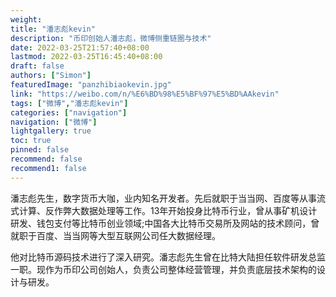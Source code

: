 ```yaml
---
weight: 
title: "潘志彪kevin"
description: "币印创始人潘志彪，微博侧重链圈与技术"
date: 2022-03-25T21:57:40+08:00
lastmod: 2022-03-25T16:45:40+08:00
draft: false
authors: ["Simon"]
featuredImage: "panzhibiaokevin.jpg"
link: "https://weibo.com/n/%E6%BD%98%E5%BF%97%E5%BD%AAkevin"
tags: ["微博","潘志彪kevin"]
categories: ["navigation"]
navigation: ["微博"]
lightgallery: true
toc: true
pinned: false
recommend: false
recommend1: false
---
```

潘志彪先生，数字货币大咖，业内知名开发者。先后就职于当当网、百度等从事流式计算、反作弊大数据处理等工作。13年开始投身比特币行业，曾从事矿机设计研发、钱包支付等比特币创业领域;中国各大比特币交易所及网站的技术顾问，曾就职于百度、当当网等大型互联网公司任大数据经理。

他对比特币源码技术进行了深入研究。潘志彪先生曾在比特大陆担任软件研发总监一职。现作为币印公司创始人，负责公司整体经营管理，并负责底层技术架构的设计与研发。